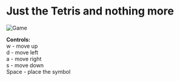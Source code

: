 # Just the Tetris and nothing more
![Game](https://sun9-71.userapi.com/impf/wu0Zo01DL8P7Ce6Rc_MMPjaMb41O2zTblGO7Hw/x5gdFFCA_h0.jpg?size=997x2160&quality=96&proxy=1&sign=845abe3a5ba01a4ccec360dde66016f6&type=album)

**Controls:**<br>
w - move up<br>
d - move left<br>
a - move right<br>
s - move down<br>
Space - place the symbol<br>
